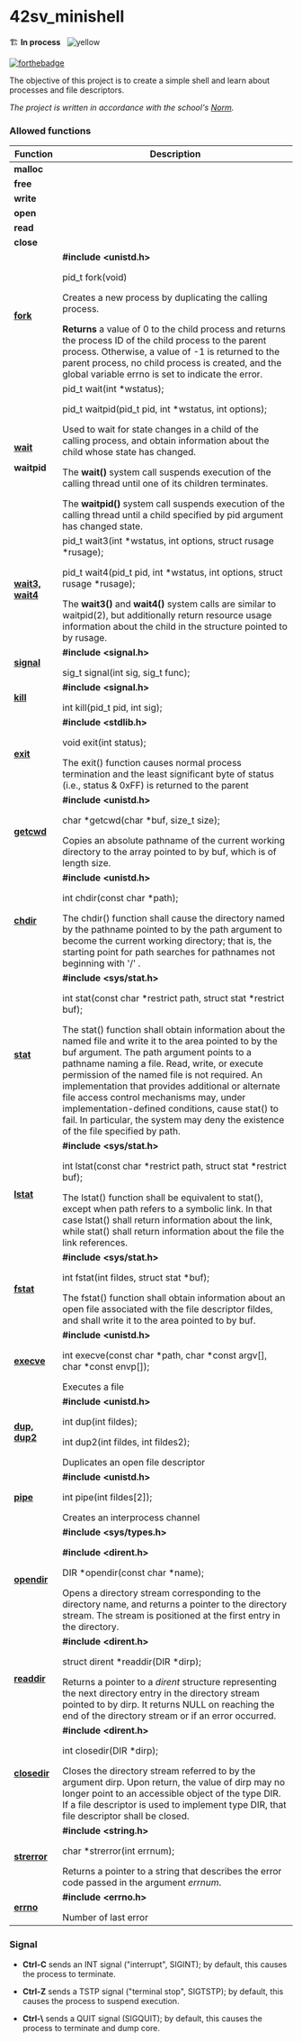 # 42sv_minishell

:building_construction: **In process** &nbsp; ![yellow](https://img.icons8.com/emoji/24/000000/yellow-circle-emoji.png)

[![forthebadge](https://forthebadge.com/images/badges/made-with-c.svg)](https://forthebadge.com)

The objective of this project is to create a simple shell and learn about processes and file descriptors.

*The project is written in accordance with the school's [Norm](https://github.com/akovalyo/DOCS/blob/master/42_NORM.md).*

### Allowed functions

|   Function     |  Description    |
| ---    | --- |
| **malloc** |     |
| **free**   |     |
| **write** | |
| **open** ||
| **read** ||
| **close** | |
| **[fork](https://linux.die.net/man/3/fork)** | **#include <unistd.h>** <p></p> pid_t fork(void) <p></p> Creates a new process by duplicating the calling process. <p></p>**Returns** a value of 0 to the child process and returns the process ID of the child process to the parent process.  Otherwise, a value of -1 is returned to the parent process, no child process is created, and the global variable errno is set to indicate the error.|
| **[wait](https://man7.org/linux/man-pages/man2/wait.2.html)**<p></p>**waitpid**|pid_t wait(int *wstatus);<p></p>pid_t waitpid(pid_t pid, int *wstatus, int options); <p></p> Used to wait for state changes in a child of the calling process, and obtain information about the child whose state has changed. <p></p>The **wait()** system call suspends execution of the calling thread until one of its children terminates.<p></p>The **waitpid()** system call suspends execution of the calling thread until a child specified by pid argument has changed state. |
| **[wait3, wait4](https://www.man7.org/linux/man-pages/man2/wait3.2.html)**| pid_t wait3(int *wstatus, int options, struct rusage *rusage); <p></p>pid_t wait4(pid_t pid, int *wstatus, int options, struct rusage *rusage);<p></p>The **wait3()** and **wait4()** system calls are similar to waitpid(2), but additionally return resource usage information about the child in the structure pointed to by rusage. |
| **[signal](https://www.freebsd.org/cgi/man.cgi?query=signal&sektion=3&manpath=freebsd-release-ports)**|**#include <signal.h>**<p></p>sig_t signal(int	sig, sig_t func);|
|**[kill](https://linux.die.net/man/3/kill)**|**#include <signal.h>**<p></p>int kill(pid_t pid, int sig);|
|**[exit](https://www.man7.org/linux/man-pages/man3/exit.3.html)**| **#include <stdlib.h>**<p></p>void exit(int status);<p></p>The exit() function causes normal process termination and the least significant byte of status (i.e., status & 0xFF) is returned to the parent|
|**[getcwd](https://linux.die.net/man/3/getcwd)**| **#include <unistd.h>**<p></p>char *getcwd(char *buf, size_t size);<p></p>Copies an absolute pathname of the current working directory to the array pointed to by buf, which is of length size.|
|**[chdir](https://linux.die.net/man/3/chdir)**| **#include <unistd.h>**<p></p>int chdir(const char *path);<p></p>The chdir() function shall cause the directory named by the pathname pointed to by the path argument to become the current working directory; that is, the starting point for path searches for pathnames not beginning with '/' .|
|**[stat](https://linux.die.net/man/3/stat)**| **#include <sys/stat.h>**<p></p>int stat(const char *restrict path, struct stat *restrict buf);<p></p>The stat() function shall obtain information about the named file and write it to the area pointed to by the buf argument. The path argument points to a pathname naming a file. Read, write, or execute permission of the named file is not required. An implementation that provides additional or alternate file access control mechanisms may, under implementation-defined conditions, cause stat() to fail. In particular, the system may deny the existence of the file specified by path.|
|**[lstat](https://linux.die.net/man/3/lstat)**| **#include <sys/stat.h>**<p></p>int lstat(const char *restrict path, struct stat *restrict buf);<p></p>The lstat() function shall be equivalent to stat(), except when path refers to a symbolic link. In that case lstat() shall return information about the link, while stat() shall return information about the file the link references.|
|**[fstat](https://linux.die.net/man/3/fstat)**| **#include <sys/stat.h>**<p></p>int fstat(int fildes, struct stat *buf);<p></p>The fstat() function shall obtain information about an open file associated with the file descriptor fildes, and shall write it to the area pointed to by buf.|
|**[execve](https://linux.die.net/man/3/execve)**| **#include <unistd.h>**<p></p>int execve(const char *path, char *const argv[], char *const envp[]);<p></p>Executes a file|
|**[dup, dup2](https://linux.die.net/man/3/dup)**| **#include <unistd.h>**<p></p>int dup(int fildes);<p></p>int dup2(int fildes, int fildes2);<p></p>Duplicates an open file descriptor|
|**[pipe](https://linux.die.net/man/3/pipe)**| **#include <unistd.h>**<p></p>int pipe(int fildes[2]);<p></p>Creates an interprocess channel|
|**[opendir](https://man7.org/linux/man-pages/man3/opendir.3.html)**| **#include <sys/types.h>**<p></p>**#include <dirent.h>**<p></p>DIR *opendir(const char *name);<p></p>Opens a directory stream corresponding to the directory name, and returns a pointer to the directory stream.  The stream is positioned at the first entry in the directory.|
|**[readdir](https://www.man7.org/linux/man-pages/man3/readdir.3.html)**| **#include <dirent.h>**<p></p>struct dirent *readdir(DIR *dirp);<p></p>Returns a pointer to a *dirent* structure representing the next directory entry in the directory stream pointed to by dirp.  It returns NULL on reaching the end of the directory stream or if an error occurred.|
|**[closedir](https://man7.org/linux/man-pages/man3/closedir.3p.html)**| **#include <dirent.h>**<p></p>int closedir(DIR *dirp);<p></p>Closes the directory stream referred to by the argument dirp.  Upon return, the value of dirp may no longer point to an accessible object of the type DIR.  If a file descriptor is used to implement type DIR, that file descriptor shall be closed.|
|**[strerror](https://man7.org/linux/man-pages/man3/strerror.3.html)**| **#include <string.h>**<p></p>char *strerror(int errnum);<p></p>Returns a pointer to a string that describes the error code passed in the argument *errnum*.|
|**[errno](https://man7.org/linux/man-pages/man3/errno.3.html)**| **#include <errno.h>**<p></p>Number of last error|

### Signal

* **Ctrl-C** sends an INT signal ("interrupt", SIGINT); by default, this causes the process to terminate.

* **Ctrl-Z** sends a TSTP signal ("terminal stop", SIGTSTP); by default, this causes the process to suspend execution.

* **Ctrl-\\** sends a QUIT signal (SIGQUIT); by default, this causes the process to terminate and dump core.